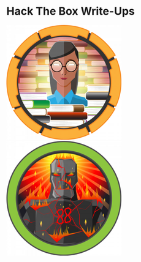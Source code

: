 # Hack The Box Write-Ups
 [![Book](/assets/img/book/book.png)](_posts/book/2020-07-25-book.md)
 [![Sauna](/assets/img/sauna/sauna.png)](_posts/sauna/2020-07-28-sauna.md)
